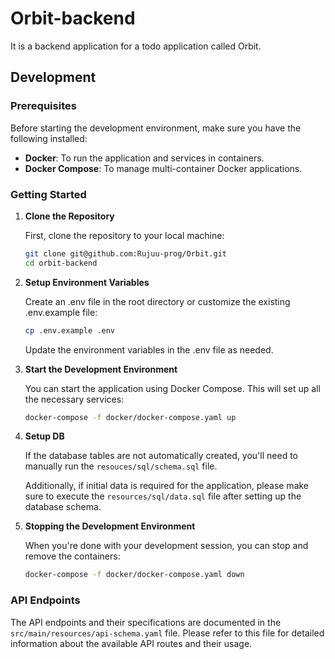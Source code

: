 # Orbit-backend

It is a backend application for a todo application called Orbit.

## Development

### Prerequisites

Before starting the development environment, make sure you have the following installed:

- **Docker**: To run the application and services in containers.
- **Docker Compose**: To manage multi-container Docker applications.

### Getting Started

1. **Clone the Repository**

   First, clone the repository to your local machine:

   ```bash
   git clone git@github.com:Rujuu-prog/Orbit.git
   cd orbit-backend
   ```

2. **Setup Environment Variables**

   Create an .env file in the root directory or customize the existing .env.example file:

    ```bash
    cp .env.example .env
    ```
   
   Update the environment variables in the .env file as needed.

3. **Start the Development Environment**

    You can start the application using Docker Compose. This will set up all the necessary services:

    ```bash
    docker-compose -f docker/docker-compose.yaml up
    ```

4. **Setup DB**

   If the database tables are not automatically created, you'll need to manually run the `resouces/sql/schema.sql` file.

   Additionally, if initial data is required for the application, please make sure to execute the `resources/sql/data.sql` file after setting up the database schema.

5. **Stopping the Development Environment**

    When you're done with your development session, you can stop and remove the containers:
    ```bash
    docker-compose -f docker/docker-compose.yaml down
    ```

### API Endpoints

The API endpoints and their specifications are documented in the `src/main/resources/api-schema.yaml` file. Please refer to this file for detailed information about the available API routes and their usage.
